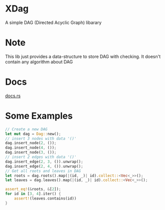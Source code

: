 # XDag
A simple DAG (Directed Acyclic Graph) libarary
# Note
This lib just provides a data-structure to store DAG with checking. 
It doesn't contain any algorithm about DAG
# Docs
[docs.rs](https://docs.rs/xdag/)
# Some Examples
```Rust
// Create a new DAG
let mut dag = Dag::new();
// insert 3 nodes with data '()'
dag.insert_node(2, ());
dag.insert_node(4, ());
dag.insert_node(3, ());
// insert 2 edges with data '()'
dag.insert_edge(2, 3, ()).unwrap();
dag.insert_edge(2, 4, ()).unwrap();
// Get all roots and leaves in DAG
let roots = dag.roots().map(|(id, _)| id).collect::<Vec<_>>();
let leaves = dag.leaves().map(|(id, _)| id).collect::<Vec<_>>();

assert_eq!(&roots, &[2]);
for id in [3, 4].iter() {
    assert!(leaves.contains(id))
}
```